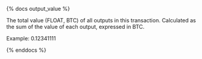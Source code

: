 {% docs output_value %}

The total value (FLOAT, BTC) of all outputs in this transaction. Calculated as the sum of the value of each output, expressed in BTC.

Example: 0.12341111

{% enddocs %}
